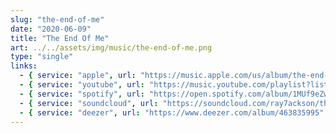 ```yaml
---
slug: "the-end-of-me"
date: "2020-06-09"
title: "The End Of Me"
art: ../../assets/img/music/the-end-of-me.png
type: "single"
links:
  - { service: "apple", url: "https://music.apple.com/us/album/the-end-of-me-single/1697174801" }
  - { service: "youtube", url: "https://music.youtube.com/playlist?list=OLAK5uy_kyO_RQ-qZB7XvEFQUOgIU2zXV4Xg2YfdY&si=pNVWLzGeqpJYcnX7" }
  - { service: "spotify", url: "https://open.spotify.com/album/1MUf9eZw3fcByabmOvg6m1" }
  - { service: "soundcloud", url: "https://soundcloud.com/ray7ackson/the-end-of-me" }
  - { service: "deezer", url: "https://www.deezer.com/album/463835995" }
---
```

